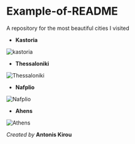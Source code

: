 # Example-of-README
A repository for the most beautiful cities I visited

* **Kastoria**

 ![kastoria](https://www.smileacadimos.gr/images/default-source/trip/greece/makedonia/kastoria/kastoria.jpg?sfvrsn=9c1d290b_2)
 
* **Thessaloniki**

 ![Thessaloniki](https://www.rentacarpotos.gr/blog/wp-content/uploads/2023/05/Attractions-in-Thessaloniki-1.jpg)
 
* **Nafplio**

 ![Nafplio](https://img.rezdy.com/PRODUCT_IMAGE/16131/633a0ca0d49b4a96985e65c9f52e03d8shutterstock_592809764_lg.jpg)
 
* **Ahens**

 ![Athens](https://www.norwegian.com/globalassets/ip/media/03_inspiration/gr-athen-top-10/ath-greece-adobe-225629353-1200x800.jpg)



*Created by* **Antonis Kirou**
